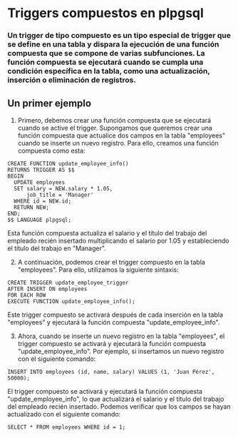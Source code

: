 # Triggers compuestos en plpgsql

### Un trigger de tipo compuesto es un tipo especial de trigger que se define en una tabla y dispara la ejecución de una función compuesta que se compone de varias subfunciones. La función compuesta se ejecutará cuando se cumpla una condición específica en la tabla, como una actualización, inserción o eliminación de registros. 

## Un primer ejemplo

1. Primero, debemos crear una función compuesta que se ejecutará cuando se active el trigger. Supongamos que queremos crear una función compuesta que actualice dos campos en la tabla "employees" cuando se inserte un nuevo registro. Para ello, creamos una función compuesta como esta:

```
CREATE FUNCTION update_employee_info()
RETURNS TRIGGER AS $$
BEGIN
  UPDATE employees
  SET salary = NEW.salary * 1.05,
      job_title = 'Manager'
  WHERE id = NEW.id;
  RETURN NEW;
END;
$$ LANGUAGE plpgsql;
```

Esta función compuesta actualiza el salario y el título del trabajo del empleado recién insertado multiplicando el salario por 1.05 y estableciendo el título del trabajo en "Manager".

2. A continuación, podemos crear el trigger compuesto en la tabla "employees". Para ello, utilizamos la siguiente sintaxis:

```
CREATE TRIGGER update_employee_trigger
AFTER INSERT ON employees
FOR EACH ROW
EXECUTE FUNCTION update_employee_info();
```

Este trigger compuesto se activará después de cada inserción en la tabla "employees" y ejecutará la función compuesta "update_employee_info".

3. Ahora, cuando se inserte un nuevo registro en la tabla "employees", el trigger compuesto se activará y ejecutará la función compuesta "update_employee_info". Por ejemplo, si insertamos un nuevo registro con el siguiente comando:

```
INSERT INTO employees (id, name, salary) VALUES (1, 'Juan Pérez', 50000);
```

El trigger compuesto se activará y ejecutará la función compuesta "update_employee_info", lo que actualizará el salario y el título del trabajo del empleado recién insertado. Podemos verificar que los campos se hayan actualizado con el siguiente comando:

```
SELECT * FROM employees WHERE id = 1;
```

